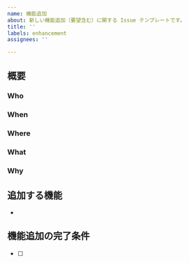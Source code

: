 ```yaml
---
name: 機能追加
about: 新しい機能追加（要望含む）に関する Issue テンプレートです。
title: ''
labels: enhancement
assignees: ''

---
```


<!-- GitHub Markdown の書き方は以下を参照してください。

基本的な書き方とフォーマットの構文 - GitHub ヘルプ
https://help.github.com/ja/github/writing-on-github/basic-writing-and-formatting-syntax
-->

## 概要
<!-- 追加機能の概要をこの行の下から書いてください。 -->


<!-- 追加機能の 5W(1H) をこの行の下から埋めてください。課題を明確化するために、全ての項目を埋めることを推奨します。-->
### Who


### When


### Where


### What


### Why


<!-- ### How
How は「この方法で解決しそう」という案があれば追記してください。 -->


## 追加する機能
<!-- 追加する機能を箇条書きで、この行の下から書いてください。 -->
- 

## 機能追加の完了条件
<!-- 何をすることで機能追加が完了と見なせるか、箇条書きでこの行の下から書いてください。 -->
- [ ]
